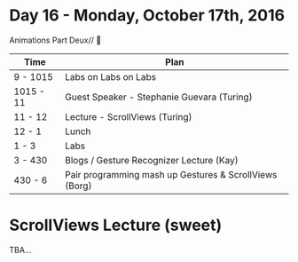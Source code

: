 # Day 16 - Monday, October 17th, 2016

Animations Part Deux// :blue_heart:


Time        |   Plan   |
----------------|-------
9 - 1015         | Labs on Labs on Labs
1015 - 11   | Guest Speaker - Stephanie Guevara (Turing)
11 - 12 | Lecture - ScrollViews (Turing)
12 - 1    | Lunch
1 - 3     | Labs
3 - 430 | Blogs / Gesture Recognizer Lecture (Kay)
430 - 6 | Pair programming mash up Gestures & ScrollViews (Borg)



# ScrollViews Lecture (sweet)

TBA...
